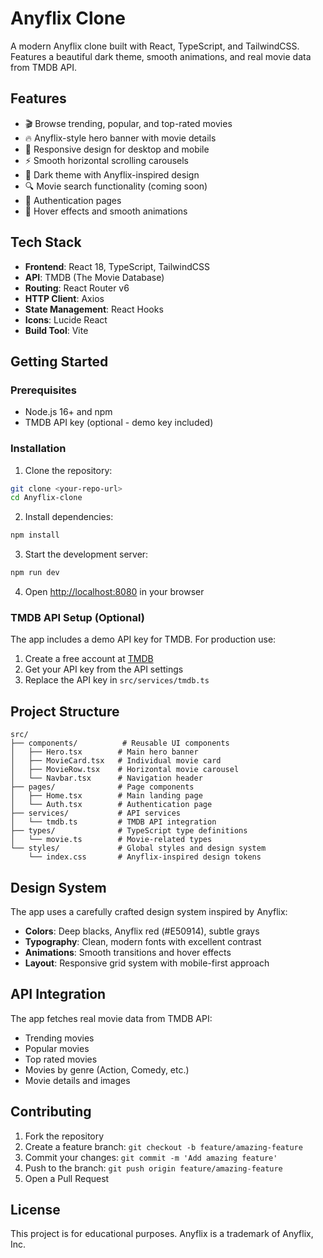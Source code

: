 # Anyflix Clone

A modern Anyflix clone built with React, TypeScript, and TailwindCSS. Features a beautiful dark theme, smooth animations, and real movie data from TMDB API.

## Features

- 🎬 Browse trending, popular, and top-rated movies
- 🔥 Anyflix-style hero banner with movie details
- 📱 Responsive design for desktop and mobile
- ⚡ Smooth horizontal scrolling carousels
- 🎨 Dark theme with Anyflix-inspired design
- 🔍 Movie search functionality (coming soon)
- 👤 Authentication pages
- 🎯 Hover effects and smooth animations

## Tech Stack

- **Frontend**: React 18, TypeScript, TailwindCSS
- **API**: TMDB (The Movie Database)
- **Routing**: React Router v6
- **HTTP Client**: Axios
- **State Management**: React Hooks
- **Icons**: Lucide React
- **Build Tool**: Vite

## Getting Started

### Prerequisites

- Node.js 16+ and npm
- TMDB API key (optional - demo key included)

### Installation

1. Clone the repository:
```bash
git clone <your-repo-url>
cd Anyflix-clone
```

2. Install dependencies:
```bash
npm install
```

3. Start the development server:
```bash
npm run dev
```

4. Open [http://localhost:8080](http://localhost:8080) in your browser

### TMDB API Setup (Optional)

The app includes a demo API key for TMDB. For production use:

1. Create a free account at [TMDB](https://www.themoviedb.org/)
2. Get your API key from the API settings
3. Replace the API key in `src/services/tmdb.ts`

## Project Structure

```
src/
├── components/          # Reusable UI components
│   ├── Hero.tsx        # Main hero banner
│   ├── MovieCard.tsx   # Individual movie card
│   ├── MovieRow.tsx    # Horizontal movie carousel
│   └── Navbar.tsx      # Navigation header
├── pages/              # Page components
│   ├── Home.tsx        # Main landing page
│   └── Auth.tsx        # Authentication page
├── services/           # API services
│   └── tmdb.ts         # TMDB API integration
├── types/              # TypeScript type definitions
│   └── movie.ts        # Movie-related types
└── styles/             # Global styles and design system
    └── index.css       # Anyflix-inspired design tokens
```

## Design System

The app uses a carefully crafted design system inspired by Anyflix:

- **Colors**: Deep blacks, Anyflix red (#E50914), subtle grays
- **Typography**: Clean, modern fonts with excellent contrast
- **Animations**: Smooth transitions and hover effects
- **Layout**: Responsive grid system with mobile-first approach

## API Integration

The app fetches real movie data from TMDB API:

- Trending movies
- Popular movies  
- Top rated movies
- Movies by genre (Action, Comedy, etc.)
- Movie details and images

## Contributing

1. Fork the repository
2. Create a feature branch: `git checkout -b feature/amazing-feature`
3. Commit your changes: `git commit -m 'Add amazing feature'`
4. Push to the branch: `git push origin feature/amazing-feature`
5. Open a Pull Request

## License

This project is for educational purposes. Anyflix is a trademark of Anyflix, Inc.